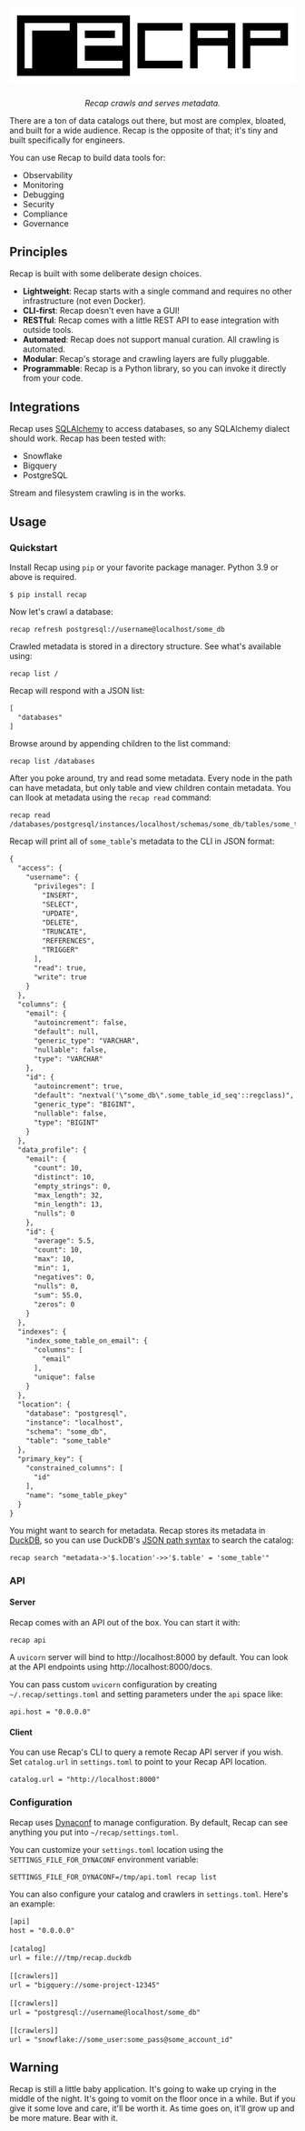 <h1 align="center">
  <img src="static/recap-logo.png" alt="recap"></a>
  <br>
</h1>

<p align="center">
<i>Recap crawls and serves metadata.</i>
</p>

There are a ton of data catalogs out there, but most are complex, bloated, and built for a wide audience. Recap is the opposite of that; it's tiny and built specifically for engineers.

You can use Recap to build data tools for:

* Observability
* Monitoring
* Debugging
* Security
* Compliance
* Governance

## Principles

Recap is built with some deliberate design choices.

* **Lightweight**: Recap starts with a single command and requires no other infrastructure (not even Docker).
* **CLI-first**: Recap doesn't even have a GUI!
* **RESTful**: Recap comes with a little REST API to ease integration with outside tools.
* **Automated**: Recap does not support manual curation. All crawling is automated.
* **Modular**: Recap's storage and crawling layers are fully pluggable.
* **Programmable**: Recap is a Python library, so you can invoke it directly from your code.

## Integrations

Recap uses [SQLAlchemy](https://www.sqlalchemy.org/) to access databases, so any SQLAlchemy dialect should work. Recap has been tested with:

* Snowflake
* Bigquery
* PostgreSQL

Stream and filesystem crawling is in the works.

## Usage

### Quickstart

Install Recap using `pip` or your favorite package manager. Python 3.9 or above is required.

```
$ pip install recap
```

Now let's crawl a database:

    recap refresh postgresql://username@localhost/some_db

Crawled metadata is stored in a directory structure. See what's available using:

    recap list /

Recap will respond with a JSON list:

```
[
  "databases"
]
```

Browse around by appending children to the list command:

    recap list /databases

After you poke around, try and read some metadata. Every node in the path can have metadata, but only table and view children contain metadata. You can llook at metadata using the `recap read` command:

```
recap read /databases/postgresql/instances/localhost/schemas/some_db/tables/some_table
```

Recap will print all of `some_table`'s metadata to the CLI in JSON format:

```
{
  "access": {
    "username": {
      "privileges": [
        "INSERT",
        "SELECT",
        "UPDATE",
        "DELETE",
        "TRUNCATE",
        "REFERENCES",
        "TRIGGER"
      ],
      "read": true,
      "write": true
    }
  },
  "columns": {
    "email": {
      "autoincrement": false,
      "default": null,
      "generic_type": "VARCHAR",
      "nullable": false,
      "type": "VARCHAR"
    },
    "id": {
      "autoincrement": true,
      "default": "nextval('\"some_db\".some_table_id_seq'::regclass)",
      "generic_type": "BIGINT",
      "nullable": false,
      "type": "BIGINT"
    }
  },
  "data_profile": {
    "email": {
      "count": 10,
      "distinct": 10,
      "empty_strings": 0,
      "max_length": 32,
      "min_length": 13,
      "nulls": 0
    },
    "id": {
      "average": 5.5,
      "count": 10,
      "max": 10,
      "min": 1,
      "negatives": 0,
      "nulls": 0,
      "sum": 55.0,
      "zeros": 0
    }
  },
  "indexes": {
    "index_some_table_on_email": {
      "columns": [
        "email"
      ],
      "unique": false
    }
  },
  "location": {
    "database": "postgresql",
    "instance": "localhost",
    "schema": "some_db",
    "table": "some_table"
  },
  "primary_key": {
    "constrained_columns": [
      "id"
    ],
    "name": "some_table_pkey"
  }
}
```

You might want to search for metadata. Recap stores its metadata in [DuckDB](https://duckdb.org/), so you can use DuckDB's [JSON path syntax](https://duckdb.org/docs/extensions/json) to search the catalog:

    recap search "metadata->'$.location'->>'$.table' = 'some_table'"

### API

#### Server

Recap comes with an API out of the box. You can start it with:

    recap api

A `uvicorn` server will bind to http://localhost:8000 by default. You can look at the API endpoints using http://localhost:8000/docs.

You can pass custom `uvicorn` configuration by creating `~/.recap/settings.toml` and setting parameters under the `api` space like:

```
api.host = "0.0.0.0"
```

#### Client

You can use Recap's CLI to query a remote Recap API server if you wish. Set `catalog.url` in `settings.toml` to point to your Recap API location.

```
catalog.url = "http://localhost:8000"
```

### Configuration

Recap uses [Dynaconf](https://www.dynaconf.com/) to manage configuration. By default, Recap can see anything you put into `~/recap/settings.toml`.

You can customize your `settings.toml` location using the `SETTINGS_FILE_FOR_DYNACONF` environment variable:

    SETTINGS_FILE_FOR_DYNACONF=/tmp/api.toml recap list

You can also configure your catalog and crawlers in `settings.toml`. Here's an example:

```
[api]
host = "0.0.0.0"

[catalog]
url = file:///tmp/recap.duckdb

[[crawlers]]
url = "bigquery://some-project-12345"

[[crawlers]]
url = "postgresql://username@localhost/some_db"

[[crawlers]]
url = "snowflake://some_user:some_pass@some_account_id"
```

## Warning

Recap is still a little baby application. It's going to wake up crying in the middle of the night. It's going to vomit on the floor once in a while. But if you give it some love and care, it'll be worth it. As time goes on, it'll grow up and be more mature. Bear with it.
